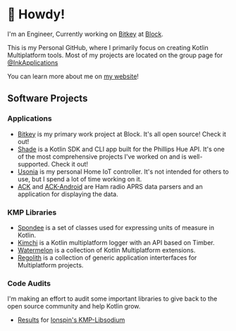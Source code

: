 👋 Howdy!
=========

I'm an Engineer, Currently working on [Bitkey] at [Block].

This is my Personal GitHub, where I primarily focus on creating Kotlin
Multiplatform tools. Most of my projects are located on the group page
for [@InkApplications]

You can learn more about me on [my website][website]!

[website]: https://ReneeVandervelde.com
[Bitkey]: https://bitkey.build
[Block]: https://block.xyz
[@InkApplications]: https://github.com/InkApplications

Software Projects
-----------------

### Applications

 - [Bitkey] is my primary work project at Block. It's all open source!
   Check it out!
 - [Shade] is a Kotlin SDK and CLI app built for the Phillips Hue API.
   It's one of the most comprehensive projects I've worked on and is
   well-supported. Check it out!
 - [Usonia] is my personal Home IoT controller. It's not intended for others
   to use, but I spend a lot of time working on it.
 - [ACK] and [ACK-Android] are Ham radio APRS data parsers and an application
   for displaying the data.

### KMP Libraries

 - [Spondee] is a set of classes used for expressing units of measure in Kotlin.
 - [Kimchi] is a Kotlin multiplatform logger with an API based on Timber.
 - [Watermelon] is a collection of Kotlin Multiplatform extensions.
 - [Regolith] is a collection of generic application interterfaces for
   Multiplatform projects.

### Code Audits

I'm making an effort to audit some important libraries to give
back to the open source community and help Kotlin grow.

 - [Results][ionspin-audit] for [Ionspin's KMP-Libsodium][ionspin-kmp-libsodium]

[ionspin-kmp-libsodium]: https://github.com/ionspin/kotlin-multiplatform-libsodium
[ionspin-audit]: https://reneevandervelde.com/publications/expect-fun/audit-ionspin-kmp-libsodium.html
[Bitkey]: https://github.com/proto-at-block/bitkey
[Shade]: https://github.com/InkApplications/Shade
[ACK]: https://github.com/InkApplications/Ack
[ACK-Android]: https://github.com/InkApplications/ack-android
[Kimchi]: https://github.com/InkApplications/Kimchi
[Usonia]: https://github.com/ReneeVandervelde/Usonia
[Spondee]: https://github.com/inkapplications/Spondee
[Watermelon]: https://github.com/inkapplications/Watermelon
[Regolith]: https://github.com/inkapplications/Regolith
